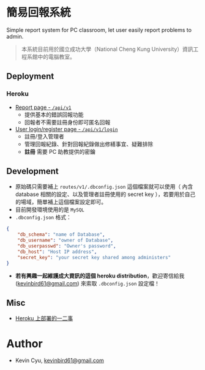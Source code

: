 # 簡易回報系統
Simple report system for PC classroom, let user easily report problems to admin.

> 本系統目前用於國立成功大學（National Cheng Kung University）資訊工程系館中的電腦教室。
> 

## Deployment

### Heroku
* [Report page - `/api/v1`](https://simple-report-system.herokuapp.com/api/v1)
    * 提供基本的錯誤回報功能
    * 回報者不需要註冊身份即可匿名回報
* [User login/register page - `/api/v1/login`](https://simple-report-system.herokuapp.com/api/v1/login)
    * 註冊/登入管理者
    * 管理回報紀錄、針對回報紀錄做出修繕事宜、疑難排除
    * **註冊** 需要 PC 助教提供的密鑰

## Development

* 原始碼只需要補上 `routes/v1/.dbconfig.json` 這個檔案就可以使用（ 內含 database 相關的設定、以及管理者註冊使用的 secret key ），若要用於自己的場域，簡單補上這個檔案設定即可。
* 目前開發環境使用的是 `MySQL`
* `.dbconfig.json` 格式：
```json
{
    "db_schema": "name of Database",
    "db_username": "owner of Database",
    "db_userpasswd": "Owner's password",
    "db_host": "Host IP address",
    "secret_key": "your secret key shared among administers"
}
```
* **若有興趣一起維護成大資訊的這個 heroku distribution**，歡迎寄信給我 (kevinbird61@gmail.com) 來索取 `.dbconfig.json` 設定檔！

## Misc

* [Heroku 上部署的一二事](https://hackmd.io/ZnghTqgHR4qRDU1_MlE07Q)

# Author 
* Kevin Cyu, kevinbird61@gmail.com